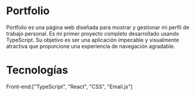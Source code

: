 # Portfolio
Portfolio es una página web diseñada para mostrar y gestionar mi perfil de trabajo personal. Es mi primer proyecto completo desarrollado usando TypeScript. Su objetivo es ser una aplicación impecable y visualmente atractiva que proporcione una experiencia de navegación agradable.
# Tecnologías

Front-end:["TypeScript", "React", "CSS", "Email.js"]
